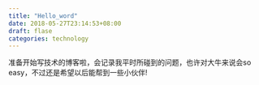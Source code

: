 ```yaml
---
title: "Hello_word"
date: 2018-05-27T23:14:53+08:00
draft: flase
categories: technology
---
```

准备开始写技术的博客啦，会记录我平时所碰到的问题，也许对大牛来说会so easy，不过还是希望以后能帮到一些小伙伴!

